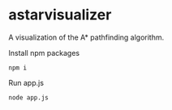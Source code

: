 # astarvisualizer
A visualization of the A* pathfinding algorithm.

Install npm packages

```npm i```

Run app.js

```node app.js```